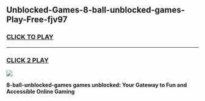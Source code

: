 
## Unblocked-Games-8-ball-unblocked-games-Play-Free-fjv97
<h3>
<a href="https://premium76.site?title=8-ball-unblocked-games&ref=10A">CLICK TO PLAY</a></h3>
<hr>

<h3>
<a href="https://premium76.site?title=8-ball-unblocked-games&ref=10A">CLICK 2 PLAY</a>
  
</h3>

<a href="https://premium76.site?title=8-ball-unblocked-games&ref=10A"><img src="https://clearcache.store/games.png"></a>


**8-ball-unblocked-games games unblocked: Your Gateway to Fun and Accessible Online Gaming**
